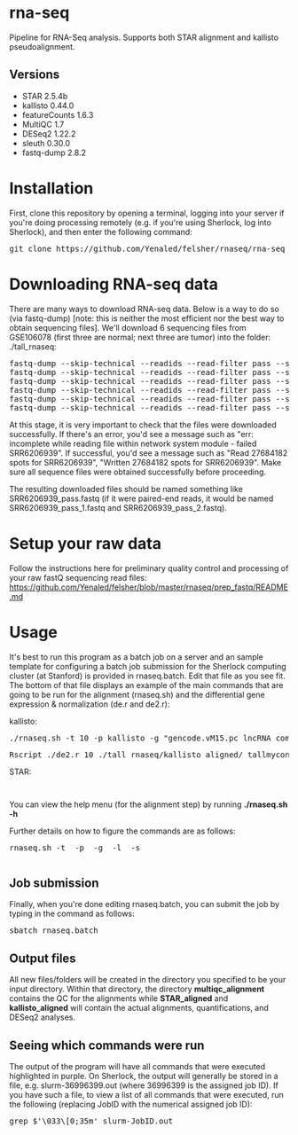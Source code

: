 # rna-seq

Pipeline for RNA-Seq analysis. Supports both STAR alignment and kallisto pseudoalignment.

## Versions
<ul>
  <li>STAR 2.5.4b</li>
  <li>kallisto 0.44.0</li>
  <li>featureCounts 1.6.3</li>
  <li>MultiQC 1.7</li>
  <li>DESeq2 1.22.2</li>
  <li>sleuth 0.30.0</li>
  <li>fastq-dump 2.8.2</li>
</ul>

# Installation

First, clone this repository by opening a terminal, logging into your server if you're doing processing remotely (e.g. if you're using Sherlock, log into Sherlock), and then enter the following command:
<pre>git clone https://github.com/Yenaled/felsher/rnaseq/rna-seq</pre>

# Downloading RNA-seq data

There are many ways to download RNA-seq data. Below is a way to do so (via fastq-dump) [note: this is neither the most efficient nor the best way to obtain sequencing files]. We'll download 6 sequencing files from GSE106078 (first three are normal; next three are tumor) into the folder: ./tall_rnaseq:

<pre>fastq-dump --skip-technical --readids --read-filter pass --split-3 --clip --outdir ./tall_rnaseq SRR6206939
fastq-dump --skip-technical --readids --read-filter pass --split-3 --clip --outdir ./tall_rnaseq SRR6206940
fastq-dump --skip-technical --readids --read-filter pass --split-3 --clip --outdir ./tall_rnaseq SRR6206941
fastq-dump --skip-technical --readids --read-filter pass --split-3 --clip --outdir ./tall_rnaseq SRR6206942
fastq-dump --skip-technical --readids --read-filter pass --split-3 --clip --outdir ./tall_rnaseq SRR6206943
fastq-dump --skip-technical --readids --read-filter pass --split-3 --clip --outdir ./tall_rnaseq SRR6206944</pre>

At this stage, it is very important to check that the files were downloaded successfully. If there's an error, you'd see a message such as "err: incomplete while reading file within network system module - failed SRR6206939". If successful, you'd see a message such as "Read 27684182 spots for SRR6206939", "Written 27684182 spots for SRR6206939". Make sure all sequence files were obtained successfully before proceeding.

The resulting downloaded files should be named something like SRR6206939_pass.fastq (if it were paired-end reads, it would be named SRR6206939_pass_1.fastq and SRR6206939_pass_2.fastq).

# Setup your raw data

Follow the instructions here for preliminary quality control and processing of your raw fastQ sequencing read files: https://github.com/Yenaled/felsher/blob/master/rnaseq/prep_fastq/README.md

# Usage

It's best to run this program as a batch job on a server and an sample template for configuring a batch job submission for the Sherlock computing cluster (at Stanford) is provided in rnaseq.batch. Edit that file as you see fit. The bottom of that file displays an example of the main commands that are going to be run for the alignment (rnaseq.sh) and the differential gene expression & normalization (de.r and de2.r):

kallisto:
<pre>./rnaseq.sh -t 10 -p kallisto -g "gencode.vM15.pc_lncRNA_combined_transcripts.fa hmyc_transcript.fa" -s gencode.vM15.primary_assembly.annotation_edited.gtf ./tall_rnaseq</pre>
<pre>Rscript ./de2.r 10 ./tall_rnaseq/kallisto_aligned/ tallmycon "SRR6206939_pass,SRR6206940_pass,SRR6206941_pass,SRR6206942_pass,SRR6206943_pass,SRR6206944_pass" "c,c,c,t,t,t" gencode.vM15.primary_assembly.annotation_edited.gtf</pre>
STAR:
<pre></pre>
<pre></pre>



You can view the help menu (for the alignment step) by running <b>./rnaseq.sh -h</b>

Further details on how to figure the commands are as follows:

<pre>rnaseq.sh -t <number of processes> -p <kallisto or STAR> -g <genome/transcriptome FASTA files> -l <read length (if using STAR)> -s <GTF annotation file> <output folder></pre>
<pre></pre>

## Job submission

Finally, when you're done editing rnaseq.batch, you can submit the job by typing in the command as follows:
<pre>sbatch rnaseq.batch</pre>

## Output files

All new files/folders will be created in the directory you specified to be your input directory. Within that directory, the directory <b>multiqc_alignment</b> contains the QC for the alignments while <b>STAR_aligned</b> and <b>kallisto_aligned</b> will contain the actual alignments, quantifications, and DESeq2 analyses. 

## Seeing which commands were run

The output of the program will have all commands that were executed highlighted in purple. On Sherlock, the output will generally be stored in a file, e.g. slurm-36996399.out (where 36996399 is the assigned job ID). If you have such a file, to view a list of all commands that were executed, run the following (replacing JobID with the numerical assigned job ID):
<pre>grep $'\033\[0;35m' slurm-JobID.out</pre>
